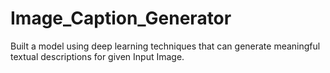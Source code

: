 # Image_Caption_Generator
Built a model using deep learning techniques that can generate meaningful textual descriptions for given Input Image.
